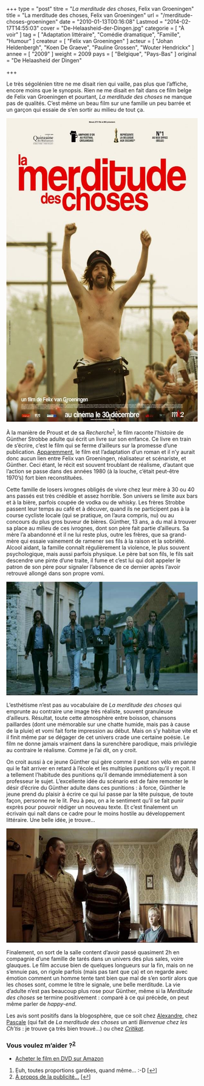 +++
type = "post"
titre = "<em>La merditude des choses</em>, Felix van Groeningen"
title = "La merditude des choses, Felix van Groeningen"
url = "/merditude-choses-groeningen"
date = "2010-01-13T00:16:08"
Lastmod = "2014-02-17T14:55:03"
cover = "De-Helaasheid-der-Dingen.jpg"
categorie = [ "À voir" ]
tag = [ "Adaptation littéraire", "Comédie dramatique", "Famille", "Humour" ]
createur = [ "Felix van Groeningen" ]
acteur = [ "Johan Heldenbergh", "Koen De Graeve", "Pauline Grossen", "Wouter Hendrickx" ]
annee = [ "2009" ]
weight = 2009
pays = [ "Belgique", "Pays-Bas" ]
original = "De Helaasheid der Dingen"

+++

<p>Le très ségolénien titre ne me disait rien qui vaille, pas plus que l&rsquo;affiche, encore moins que le synopsis. Rien ne me disait en fait dans ce film belge de Felix van Groeningen et pourtant, <em>La merditude des choses</em> ne manque pas de qualités. C&rsquo;est même un beau film sur une famille un peu barrée et un garçon qui essaie de s&rsquo;en sortir au milieu de tout ça.</p>
<div style="text-align: center;"><a href="http://www.allocine.fr/film/fichefilm_gen_cfilm=145947.html"><img class="aligncenter" src="la-merditude-des-choses-1.jpg" border="0" alt="la-merditude-des-choses-1.jpg" width="600" height="800" /></a></div>
<p>À la manière de Proust et de sa <em>Recherche</em><sup><a href="#footnote_0_2476" id="identifier_0_2476" class="footnote-link footnote-identifier-link" title="Euh, toutes proportions gard&eacute;es, quand m&ecirc;me&hellip; :-D">1</a></sup>, le film raconte l&rsquo;histoire de Günther Strobbe adulte qui écrit un livre sur son enfance. Ce livre en train de s&rsquo;écrire, c&rsquo;est le film qui se ferme d&rsquo;ailleurs sur la promesse d&rsquo;une publication. <a href="http://www.allocine.fr/article/fichearticle_gen_carticle=18590962.html">Apparemment</a>, le film est l&rsquo;adaptation d&rsquo;un roman et il n&rsquo;y aurait donc aucun lien entre Felix van Groeningen, réalisateur et scénariste, et Günther. Ceci étant, le récit est souvent troublant de réalisme, d&rsquo;autant que l&rsquo;action se passe dans des années 1980 (à la louche, c&rsquo;était peut-être 1970&rsquo;s) fort bien reconstituées.</p>
<p>Cette famille de losers ivrognes obligés de vivre chez leur mère à 30 ou 40 ans passés est très crédible et assez horrible. Son univers se limite aux bars et à la bière, parfois coupée de vodka ou de whisky. Les frères Strobbe passent leur temps au café et à décuver, quand ils ne participent pas à la course cycliste locale (qui se pratique, on l&rsquo;aura compris, nu) ou au concours du plus gros buveur de bières. Günther, 13 ans, a du mal à trouver sa place au milieu de ces ivrognes, dont son père fait partie d&rsquo;ailleurs. Sa mère l&rsquo;a abandonné et il ne lui reste plus, outre les frères, que sa grand-mère qui essaie vainement de ramener ses fils à la raison et la sobriété. Alcool aidant, la famille connaît régulièrement la violence, le plus souvent psychologique, mais aussi parfois physique. Le père bat son fils, le fils sait descendre une pinte d&rsquo;une traite, il fume et c&rsquo;est lui qui doit appeler le patron de son père pour signaler l&rsquo;absence de ce dernier après l&rsquo;avoir retrouvé allongé dans son propre vomi.</p>
<div style="text-align: center;"><img class="aligncenter" src="la-merditude-choses.jpg" border="0" alt="la-merditude-choses.jpg" width="600" height="299" /></div>
<p>L&rsquo;esthétisme n&rsquo;est pas au vocabulaire de <em>La merditude des choses</em> qui emprunte au contraire une image très réaliste, souvent granuleuse d&rsquo;ailleurs. Résultat, toute cette atmosphère entre boisson, chansons paillardes (dont une mémorable sur une chatte humide, mais pas à cause de la pluie) et vomi fait forte impression au début. Mais on s&rsquo;y habitue vite et il finit même par se dégager de cet univers crade une certaine poésie. Le film ne donne jamais vraiment dans la surenchère parodique, mais privilégie au contraire le réalisme. Comme je l&rsquo;ai dit, on y croit.</p>
<p>On croit aussi à ce jeune Günther qui gère comme il peut son vélo en panne qui le fait arriver en retard à l&rsquo;école et les multiples punitions qu&rsquo;il y reçoit. Il a tellement l&rsquo;habitude des punitions qu&rsquo;il demande immédiatement à son professeur le sujet. L&rsquo;excellente idée du scénario est de faire remonter le désir d&rsquo;écrire du Günther adulte dans ces punitions : à force, Günther le jeune prend du plaisir à écrire ce qui lui passe par la tête puisque, de toute façon, personne ne le lit. Peu à peu, on a le sentiment qu&rsquo;il se fait punir exprès pour pouvoir rédiger un nouveau texte. Et c&rsquo;est finalement un écrivain qui naît dans ce cadre pour le moins hostile au développement littéraire. Une belle idée, je trouve…</p>
<div style="text-align: center;"><img class="aligncenter" src="merditude-des-choses.jpg" border="0" alt="merditude-des-choses.jpg" width="600" height="301" /></div>
<p>Finalement, on sort de la salle content d&rsquo;avoir passé quasiment 2h en compagnie d&rsquo;une famille de tarés dans un univers des plus sales, voire glauques. Le film accuse bien de quelques longueurs sur la fin, mais on ne s&rsquo;ennuie pas, on rigole parfois (mais pas tant que ça) et on regarde avec émotion comment un homme tente tant bien que mal de s&rsquo;en sortir alors que les choses sont, comme le titre le signale, une belle merditude. La vie d&rsquo;adulte n&rsquo;est pas beaucoup plus rose pour Günther, même si la <em>Merditude des choses</em> se termine positivement : comparé à ce qui précède, on peut même parler de <em>happy-end</em>.</p>
<p>Les avis sont positifs dans la blogosphère, que ce soit chez <a href="http://plan-c.over-blog.com/article-la-merditude-des-choses-des-brelles-dans-la-vie-du-brel-dans-l-esprit-42161137.html">Alexandre</a>, chez <a href="http://www.surlarouteducinema.com/archive/2010/01/05/la-merditude-des-choses-de-felix-van-groeningen.html">Pascale</a> (qui fait de <em>La merditude des choses</em> un anti <em>Bienvenue chez les Ch&rsquo;tis </em>: je trouve ça très bien trouvé&#8230;) ou chez <a href="http://www.critikat.com/La-Merditude-des-choses.html"><em>Critikat</em></a>.</p>
<div class="amazon">
<h3>Vous voulez m&rsquo;aider ?<sup><a href="#footnote_1_2476" id="identifier_1_2476" class="footnote-link footnote-identifier-link" title="&Agrave; propos de la publicit&eacute;&hellip;">2</a></sup></h3>
<ul>
<li><a href="http://www.amazon.fr/gp/product/B003BWDEVG/ref=as_li_ss_tl?ie=UTF8&tag=leblogdenic07-21&linkCode=as2&camp=1642&creative=19458&creativeASIN=B003BWDEVG">Acheter le film en DVD sur Amazon</a></li>
</ul>
</div>
<ol class="footnotes"><li id="footnote_0_2476" class="footnote">Euh, toutes proportions gardées, quand même… :-D [<a href="#identifier_0_2476" class="footnote-link footnote-back-link">&#8617;</a>]</li><li id="footnote_1_2476" class="footnote"><a href="http://voiretmanger.fr/soutien/">À propos de la publicité…</a> [<a href="#identifier_1_2476" class="footnote-link footnote-back-link">&#8617;</a>]</li></ol>

